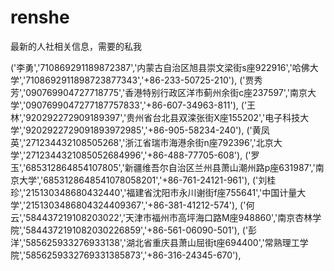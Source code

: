 # renshe
最新的人社相关信息，需要的私我





('李勇','710869291189872387','内蒙古自治区旭县崇文梁街s座922916','哈佛大学','7108692911898723877343','+86-233-50725-210'),
('贾秀芳','090769904727718775','香港特别行政区洋市蓟州余街c座237597','南京大学','0907699047277187757833','+86-607-34963-811'),
('王林','920292272909189397','贵州省台北县双滦张街X座155202','电子科技大学','9202922729091893972985','+86-905-58234-240'),
('黄凤英','271234432108505268','浙江省瑞市海港余街n座792396','北京大学','2712344321085052684996','+86-488-77705-608'),
('罗玉','685312864854107805','新疆维吾尔自治区兰州县萧山潮州路p座631987','南京大学','6853128648541078058201','+86-761-24121-961'),
('刘桂珍','215130348680432440','福建省沈阳市永川谢街f座755641','中国计量大学','2151303486804324409367','+86-381-41212-574'),
('何云','584437219108203022','天津市福州市高坪海口路M座948860','南京杏林学院','5844372191082030226859','+86-561-06090-501'),
('彭洋','585625933276933138','湖北省重庆县萧山屈街t座694400','常熟理工学院','5856259332769331385873','+86-316-24345-670'),
